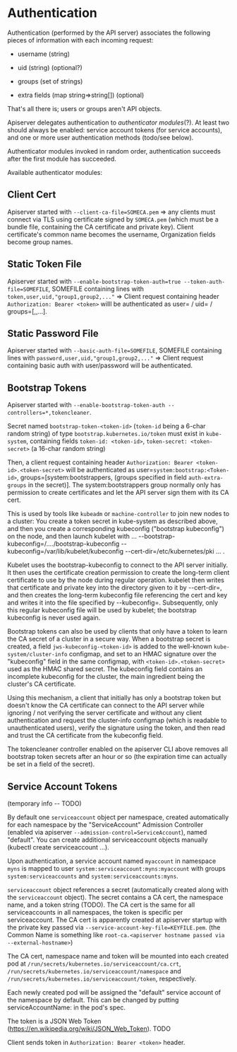 # Authentication

Authentication (performed by the API server) associates the following
pieces of information with each incoming request:

- username (string)

- uid (string) (optional?)

- groups (set of strings)

- extra fields (map string=>string[]) (optional)

That's all there is; users or groups aren't API objects.

Apiserver delegates authentication to *authenticator modules*(?). At
least two should always be enabled: service account tokens (for
service accounts), and one or more user authentication methods
(todo/see below).

Authenticator modules invoked in random order, authentication
succeeds after the first module has succeeded.

Available authenticator modules: 

## Client Cert

Apiserver started with `--client-ca-file=SOMECA.pem` => any clients
must connect via TLS using certificate signed by `SOMECA.pem` (which
must be a bundle file, containing the CA certificate and private
key). Client certificate's common name becomes the username,
Organization fields become group names.


## Static Token File

Apiserver started with `--enable-bootstrap-token-auth=true
--token-auth-file=SOMEFILE`, SOMEFILE containing lines with
`token,user,uid,"group1,group2,..."` => Client request containing
header `Authorization: Bearer <token>` willl be authenticated as
user=<user> / uid=<uid> / groups=[<group1>,<group2>,...].


## Static Password File

Apiserver started with `--basic-auth-file=SOMEFILE`, SOMEFILE
containing lines with `password,user,uid,"group1,group2,..."` =>
Client request containing basic auth with user/password will be
authenticated.


## Bootstrap Tokens

Apiserver started with `--enable-bootstrap-token-auth
--controllers=*,tokencleaner`.
  
Secret named `bootstrap-token-<token-id>` (`token-id` being a 6-char
random string) of type `bootstrap.kubernetes.io/token` must exist in
`kube-system`, containing fields `token-id: <token-id>`,
`token-secret: <token-secret>` (a 16-char random string)

Then, a client request containing header `Authorization: Bearer
<token-id>.<token-secret>` will be authenticated as
user=`system:bootstrap:<Token-id>`, groups=[system:bootstrappers,
(groups specified in field `auth-extra-groups` in the secret)]. The
system:bootstrappers group normally only has permission to create
certificates and let the API server sign them with its CA cert.

This is used by tools like `kubeadm` or `machine-controller` to join
new nodes to a cluster: You create a token secret in kube-system as
described above, and then you create a corresponding kubeconfig
("bootstrap kubeconfig") on the node, and then launch kubelet with
... --bootstrap-kubeconfig=/..../bootstrap-kubeconfig
--kubeconfig=/var/lib/kubelet/kubeconfig
--cert-dir=/etc/kubernetes/pki ... .

Kubelet uses the bootstrap-kubeconfig to connect to the API server
initially. It then uses the certificate creation permission to create
the long-term client certificate to use by the node during regular
operation. kubelet then writes that certificate and private key into
the directory given to it by --cert-dir=, and then creates the
long-term kubeconfig file referencing the cert and key and writes it
into the file specified by --kubeconfig=. Subsequently, only this
regular kubeconfig file will be used by kubelet; the bootstrap
kubeconfig is never used again.

Bootstrap tokens can also be used by clients that only have a token to
learn the CA secret of a cluster in a secure way. When a bootstrap
secret is created, a field `jws-kubeconfig-<token-id>` is added to the
well-known `kube-system/cluster-info` configmap, and set to an HMAC
signature over the "kubeconfig" field in the same configmap, with
`<token-id>.<token-secret>` used as the HMAC shared secret. The
kubeconfig field contains an incomplete kubeconfig for the cluster,
the main ingredient being the cluster's CA certificate.

Using this mechanism, a client that initially has only a bootstrap
token but doesn't know the CA certificate can connect to the API
server while ignoring / not verifying the server certificate and
without any client authentication and request the cluster-info
configmap (which is readable to unauthenticated users), verify the
signature using the token, and then read and trust the CA certificate
from the kubeconfig field.

The tokencleaner controller enabled on the apiserver CLI above removes
all bootstrap token secrets after an hour or so (the expiration time
can actually be set in a field of the secret).


## Service Account Tokens

(temporary info -- TODO)

By default one `serviceaccount` object per namespace, created
automatically for each namespace by the "ServiceAccount" Admission
Controller (enabled via apiserver
`--admission-control=ServiceAccount`), named "default". You can create
additional serviceaccount objects manually (kubectl create
serviceaccount ...).

Upon authentication, a service account named `myaccount` in namespace
`myns` is mapped to user `system:serviceaccount:myns:myaccount` with
groups `system:serviceaccounts` and `system:serviceaccounts:myns`.

`serviceaccount` object references a secret (automatically created
along with the `serviceaccount` object). The secret contains a CA
cert, the namespace name, and a token string (TODO). The CA cert is
the same for all serviceaccounts in all namespaces, the token is
specific per serviceaccount. The CA cert is apparently created at
apiserver startup with the private key passed via
`--service-account-key-file=KEYFILE.pem`. (the Common Name is
something like `root-ca.<apiserver hostname passed via
--external-hostname>`)

The CA cert, namespace name and token will be mounted into each
created pod at `/run/secrets/kubernetes.io/serviceaccount/ca.crt`,
`/run/secrets/kubernetes.io/serviceaccount/namespace` and
`/run/secrets/kubernetes.io/serviceaccount/token`,
respectively.

Each newly created pod will be assigned the "default" service account
of the namespace by default. This can be changed by putting
serviceAccountName: <name> in the pod's spec.

The token is a JSON Web Token
(https://en.wikipedia.org/wiki/JSON_Web_Token). TODO

Client sends token in `Authorization: Bearer <token>` header.
